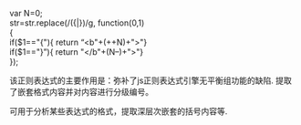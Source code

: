 var N=0;  
str=str.replace(/({|})/g, function($0,$1)  
{  
if($1=="{"){ return “<b"+(++N)+">"}  
if($1=="}”){ return "</b"+(N–)+">"}  
});


该正则表达式的主要作用是：弥补了js正则表达式引擎无平衡组功能的缺陷. 提取了嵌套格式内容并对内容进行分级编号。

可用于分析某些表达式的格式，提取深层次嵌套的括号内容等.
